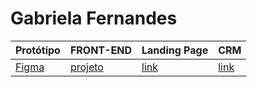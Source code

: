 # Gabriela Fernandes

Protótipo | FRONT-END | Landing Page | CRM
----------|-----------|--------------|-----
[Figma][link1] | [projeto][link2] | [link][link3] | [link][link3] 


[link1]: https://www.figma.com/file/NaWa8mFYwjDYjS7yb9lGja/acme_filmes?type=design&node-id=13%3A3&mode=design&t=JKgRsqcmKJdqOn6f-1
[link2]: https://github.com/gabfernandes8/acme_filmes
[link3]: https://gabfernandes8.github.io/acme_filmes/viewer/src/
